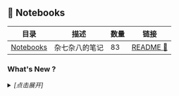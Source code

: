 ## :notebook: Notebooks

| 目录 | 描述 | 数量 | 链接 |
| --- | --- | --- | --- |
| [Notebooks](./) | 杂七杂八的笔记 | 83 | [README :link:](<README.md>) |
### What's New ?

<details><summary><em>[点击展开]</em></summary>
<br>

- 2024-03-06 [README.md](<README.md>)
- 2024-03-06 [Deep Learning Tuning Playbook.md](<炼丹/Deep Learning Tuning Playbook.md>)
- 2024-02-22 [README.md](<pybind11/README.md>)
- 2024-02-22 [README.md](<Cpp/Google/benchmark/README.md>)
- 2024-02-19 [用户指南.md](<Cpp/Google/benchmark/用户指南.md>)
- 2024-02-19 [Benchmark.md](<Cpp/Folly/Benchmark.md>)
- 2024-02-19 [随笔.md](<Python/随笔.md>)
- 2024-02-18 [README.md](<Cpp/Folly/README.md>)
- 2024-02-18 [笔记.md](<Qt/Notebooks/笔记.md>)
- 2024-02-07 [TensorRT Developer Guide.md](<Nvidia/TensorRT/TensorRT Developer Guide.md>)
- 2024-01-05 [The Property System.md](<Qt/Qt Core/The Property System.md>)
- 2024-01-05 [MetricType and distances.md](<FeatureSearch/faiss/MetricType and distances.md>)
- 2024-01-05 [Faiss building blocks-clustering, PCA, quantization.md](<FeatureSearch/faiss/Faiss building blocks-clustering, PCA, quantization.md>)
- 2023-12-06 [Running on GPUs.md](<FeatureSearch/faiss/Running on GPUs.md>)
- 2023-12-06 [Faster search.md](<FeatureSearch/faiss/Faster search.md>)
- 2023-12-06 [Windows编译faiss.md](<FeatureSearch/faiss/Windows编译faiss.md>)
- 2023-11-30 [Faiss-Home.md](<FeatureSearch/faiss/Faiss-Home.md>)
- 2023-11-30 [Lower memory footprint.md](<FeatureSearch/faiss/Lower memory footprint.md>)
- 2023-11-30 [Getting started.md](<FeatureSearch/faiss/Getting started.md>)
- 2023-11-30 [Installing Faiss.md](<FeatureSearch/faiss/Installing Faiss.md>)
- 2023-11-24 [CUDA C++ Programming Guide.md](<Nvidia/CUDA/CUDA C++ Programming Guide.md>)
- 2023-11-21 [经验之谈.md](<Nvidia/TensorRT/经验之谈.md>)
- 2023-11-16 [PatchCore使用指南.md](<AnomalyDetection/PatchCore使用指南.md>)
- 2023-11-14 [Introduction.md](<opencv/官方教程/Introduction.md>)
- 2023-10-23 [Signals & Slots.md](<Qt/Qt Core/Signals & Slots.md>)
- 2023-10-17 [机器学习术语表.md](<Misc/机器学习术语表.md>)
- 2023-09-13 [Installing the library.md](<pybind11/THE BASICS/Installing the library.md>)
- 2023-09-07 [C API (dlpack.h).md](<DataStructure/C API (dlpack.h).md>)
- 2023-09-07 [Welcome to DLPack’s documentation!.md](<DataStructure/Welcome to DLPack’s documentation!.md>)
- 2023-08-31 [Modern History of Object Recognition Infographic.md](<Detection/Modern History of Object Recognition Infographic.md>)
- 2023-08-14 [Object-Detection-Metrics.md](<Detection/Object-Detection-Metrics.md>)
- 2023-08-14 [Writing QML Extensions with C++.md](<Qt/Qt QML/Writing QML Extensions with C++.md>)
- 2023-08-14 [Using C++ Models with Qt Quick Views.md](<Qt/Qt QML/Using C++ Models with Qt Quick Views.md>)
- 2023-08-14 [Overview - QML and C++ Integration.md](<Qt/Qt QML/Overview - QML and C++ Integration.md>)
- 2023-08-14 [Models and Views in Qt Quick.md](<Qt/Qt QML/Models and Views in Qt Quick.md>)
- 2023-08-14 [Creating C++ Plugins for QML.md](<Qt/Qt QML/Creating C++ Plugins for QML.md>)
- 2023-08-14 [The Meta-Object System.md](<Qt/Qt Core/The Meta-Object System.md>)
- 2023-06-14 [Object Trees & Ownership.md](<Qt/Qt Core/Object Trees & Ownership.md>)
- 2023-06-14 [Model View Programming.md](<Qt/Qt Widgets/Model View Programming.md>)
- 2023-06-14 [README.md](<StableDiffusion/extensions/dreambooth/README.md>)
- 2023-06-14 [README.md](<Qt/README.md>)
- 2023-06-14 [QGraphicsItem Class.md](<Qt/Qt Widgets/QGraphicsItem Class.md>)
- 2023-06-14 [Graphics View Framework.md](<Qt/Qt Widgets/Graphics View Framework.md>)
- 2023-06-14 [Drag and Drop Robot Example.md](<Qt/Qt Widgets/Drag and Drop Robot Example.md>)
- 2023-06-14 [Diagram Scene Example.md](<Qt/Qt Widgets/Diagram Scene Example.md>)
- 2023-06-14 [Signal and Handler Event System.md](<Qt/Qt QML/Signal and Handler Event System.md>)
- 2023-06-14 [Dynamic QML Object Creation from JavaScript.md](<Qt/Qt QML/Dynamic QML Object Creation from JavaScript.md>)
- 2023-06-14 [Qt Core.md](<Qt/Qt Core/Qt Core.md>)
- 2023-06-14 [README.md](<Nvidia/CUDA/README.md>)
- 2023-06-14 [CUDA C++ Best Practices Guide.md](<Nvidia/CUDA/CUDA C++ Best Practices Guide.md>)
- 2023-04-27 [Stable Diffusion webui 笔记.md](<StableDiffusion/Stable Diffusion webui 笔记.md>)
- 2023-04-23 [dreambooth插件.md](<StableDiffusion/dreambooth插件.md>)
- 2023-04-23 [Training Stable Diffusion with Dreambooth using Diffusers.md](<StableDiffusion/huggingface博客/Training Stable Diffusion with Dreambooth using Diffusers.md>)
- 2023-04-23 [How to use Dreambooth to put anything in Stable Diffusion.md](<StableDiffusion/stable-diffusion-art博客/How to use Dreambooth to put anything in Stable Diffusion.md>)
- 2023-04-23 [What is a hypernetwork in Stable Diffusion.md](<StableDiffusion/stable-diffusion-art博客/What is a hypernetwork in Stable Diffusion.md>)
- 2023-04-23 [Hypernetwork Style Training, a tiny guide.md](<StableDiffusion/stable-diffusion-art博客/Hypernetwork Style Training, a tiny guide.md>)
- 2023-04-23 [git常用命令.md](<Git/git常用命令.md>)
- 2023-04-23 [Git Graph使用指北.md](<Git/Git Graph使用指北.md>)
- 2023-04-17 [什么是gRPC.md](<Serving/grpc/什么是gRPC.md>)
- 2023-04-17 [快速入门.md](<Serving/grpc/python/快速入门.md>)
- 2023-04-17 [README.md](<Serving/grpc/README.md>)
- 2023-04-17 [基础教程.md](<Serving/grpc/python/基础教程.md>)
- 2023-04-17 [README.md](<OpenMMLab/README.md>)
- 2023-04-17 [mmseg自定义模型.md](<OpenMMLab/mmseg自定义模型.md>)
- 2023-04-17 [mmseg自定义数据训练SwinTransformer.md](<OpenMMLab/mmseg自定义数据训练SwinTransformer.md>)
- 2023-04-17 [mmseg自定义数据训练.md](<OpenMMLab/mmseg自定义数据训练.md>)
- 2023-04-17 [mmseg train SwinTransformer on custon dataset.md](<OpenMMLab/mmseg train SwinTransformer on custon dataset.md>)
- 2023-04-17 [mmdet自定义数据训练.md](<OpenMMLab/mmdet自定义数据训练.md>)
- 2023-04-17 [github的latex公式的一些注意事项.md](<Git/github的latex公式的一些注意事项.md>)
- 2023-04-17 [ReLU的inplace影响.md](<Misc/ReLU的inplace影响.md>)
- 2023-04-17 [StyleGAN3编码图像.md](<GAN/StyleGAN3编码图像.md>)
- 2023-04-17 [DatasetGAN使用指北.md](<GAN/DatasetGAN使用指北.md>)
- 2023-04-17 [Barbershop替换发型指北.md](<GAN/Barbershop替换发型指北.md>)
- 2023-04-17 [Windows编译libtensorflow.md](<Env/Windows编译libtensorflow.md>)
- 2023-04-17 [libtorch编译.md](<Env/libtorch编译.md>)
- 2023-04-17 [libtensorflow编译.md](<Env/libtensorflow编译.md>)
- 2023-04-17 [gcc&g++安装.md](<Env/gcc&g++安装.md>)
- 2023-04-17 [README.md](<Env/README.md>)
- 2023-04-17 [NVIDIA驱动&CUDA&CUDNN安装.md](<Env/NVIDIA驱动&CUDA&CUDNN安装.md>)
- 2023-04-17 [coco_api_detection_example.ipynb](<Detection/examples/coco_api_detection_example.ipynb>)
- 2023-04-17 [DataFormat.md](<Detection/DataFormat.md>)
- 2023-04-17 [卷积池化等算子输出尺寸计算.md](<Classification/卷积池化等算子输出尺寸计算.md>)
- 2023-04-17 [git基本工作流程.md](<Git/git基本工作流程.md>)

</details>

